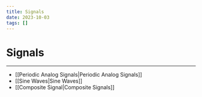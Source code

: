 ```yaml
---
title: Signals
date: 2023-10-03
tags: []
---
```


# Signals

---

- [[Periodic Analog Signals|Periodic Analog Signals]]
- [[Sine Waves|Sine Waves]]
- [[Composite Signal|Composite Signals]]